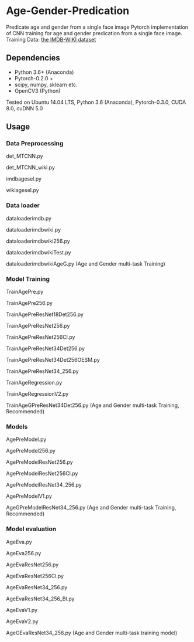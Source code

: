 # Age-Gender-Predication
Predicate age and gender from a single face image
Pytorch implementation of CNN training for age and gender predication from a single face image.
Training Data: [the IMDB-WIKI dataset](https://data.vision.ee.ethz.ch/cvl/rrothe/imdb-wiki/)

## Dependencies
- Python 3.6+ (Anaconda)
- Pytorch-0.2.0 +
- scipy, numpy, sklearn etc.
- OpenCV3 (Python)

Tested on Ubuntu 14.04 LTS, Python 3.6 (Anaconda), Pytorch-0.3.0, CUDA 8.0, cuDNN 5.0

## Usage
### Data Preprocessing
det_MTCNN.py	

det_MTCNN_wiki.py	

imdbagesel.py	

wikiagesel.py

### Data loader
dataloaderimdb.py	

dataloaderimdbwiki.py	

dataloaderimdbwiki256.py	

dataloaderimdbwikiTest.py

dataloaderimdbwikiAgeG.py (Age and Gender multi-task Training)

### Model Training
TrainAgePre.py

TrainAgePre256.py	

TrainAgePreResNet18Det256.py	

TrainAgePreResNet256.py

TrainAgePreResNet256Cl.py

TrainAgePreResNet34Det256.py

TrainAgePreResNet34Det256OESM.py

TrainAgePreResNet34_256.py

TrainAgeRegression.py	

TrainAgeRegressionV2.py

TrainAgeGPreResNet34Det256.py	(Age and Gender multi-task Training, Recommended)

### Models
AgePreModel.py

AgePreModel256.py

AgePreModelResNet256.py

AgePreModelResNet256Cl.py

AgePreModelResNet34_256.py

AgePreModelV1.py

AgeGPreModelResNet34_256.py (Age and Gender multi-task Training, Recommended)

### Model evaluation
AgeEva.py

AgeEva256.py

AgeEvaResNet256.py

AgeEvaResNet256Cl.py

AgeEvaResNet34_256.py

AgeEvaResNet34_256_BI.py

AgeEvaV1.py

AgeEvaV2.py

AgeGEvaResNet34_256.py (Age and Gender multi-task training model)

